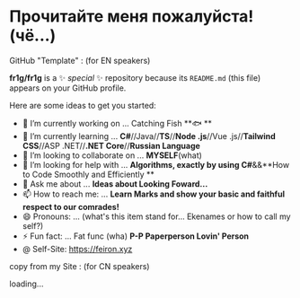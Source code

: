 # Прочитайте меня пожалуйста!(чё...)


GitHub "Template" :
(for EN speakers)

**fr1g/fr1g** is a ✨ _special_ ✨ repository because its `README.md` (this file) appears on your GitHub profile.

Here are some ideas to get you started:

- 🔭 I’m currently working on ... Catching Fish **🐟 **
- 🌱 I’m currently learning ... **C#**//Java//**TS**//**Node .js**//Vue .js//**Tailwind CSS**//ASP .NET//**.NET Core**//**Russian Language**
- 👯 I’m looking to collaborate on ... **MYSELF**(what)
- 🤔 I’m looking for help with ... **Algorithms, exactly by using C#**&&**How to Code Smoothly and Efficiently **
- 💬 Ask me about ... **Ideas about Looking Foward...**
- 📫 How to reach me: ... **Learn Marks and show your basic and faithful respect to our comrades!**
- 😄 Pronouns: ... (what's this item stand for... Ekenames or how to call my self?)
- ⚡ Fun fact: ... Fat func (wha) **P-P Paperperson Lovin' Person**
- @ Self-Site: https://feiron.xyz



copy from my Site : 
(for CN speakers)


loading...

